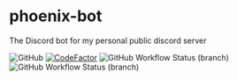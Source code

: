 # phoenix-bot

The Discord bot for my personal public discord server

![GitHub](https://img.shields.io/github/license/PhoenixGames-Phoenix/phoenix-bot)
[![CodeFactor](https://www.codefactor.io/repository/github/phoenixgames-phoenix/phoenix-bot/badge)](https://www.codefactor.io/repository/github/phoenixgames-phoenix/phoenix-bot)
![GitHub Workflow Status (branch)](https://img.shields.io/github/workflow/status/PhoenixGames-Phoenix/phoenix-bot/phoenix-bot%20eslint%20CI/master?label=ESLint%20CI)
![GitHub Workflow Status (branch)](https://img.shields.io/github/workflow/status/PhoenixGames-Phoenix/phoenix-bot/phoenix-bot%20docker%20CI/master?label=Docker%20Build)
